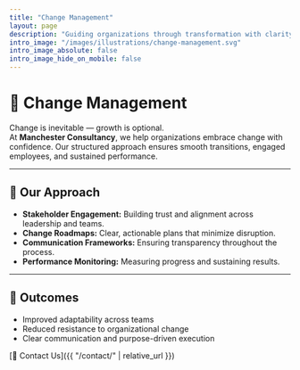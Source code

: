 ```yaml
---
title: "Change Management"
layout: page
description: "Guiding organizations through transformation with clarity, confidence, and measurable results."
intro_image: "/images/illustrations/change-management.svg"
intro_image_absolute: false
intro_image_hide_on_mobile: false
---
```


# 🔄 Change Management

Change is inevitable — growth is optional.  
At **Manchester Consultancy**, we help organizations embrace change with confidence. Our structured approach ensures smooth transitions, engaged employees, and sustained performance.

---

## 🌱 Our Approach
- **Stakeholder Engagement:** Building trust and alignment across leadership and teams.  
- **Change Roadmaps:** Clear, actionable plans that minimize disruption.  
- **Communication Frameworks:** Ensuring transparency throughout the process.  
- **Performance Monitoring:** Measuring progress and sustaining results.  

---

## 💼 Outcomes
- Improved adaptability across teams  
- Reduced resistance to organizational change  
- Clear communication and purpose-driven execution  

[📩 Contact Us]({{ "/contact/" | relative_url }})
